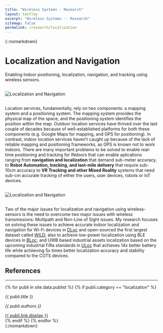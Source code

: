 ```yaml
---
title: "Wireless Systems - Research"
layout: textlay
excerpt: "Wireless Systems -- Research"
sitemap: false
permalink: /research/localization
---
```



{::nomarkdown}
<div class="container research-page-container">

  <!-- Main Title -->
  <h1>Localization and Navigation</h1>

  <p>Enabling Indoor positioning, localization, navigation, and tracking using wireless sensors.</p>

  <div style="margin: 30px 0;">
    <img src="{{ site.baseurl }}/images/Research_Pics/Localization/wireless_sensing.svg" alt="Localization and Navigation" class="img-responsive">
  </div>

  <p>Location services, fundamentally, rely on two components: a mapping system and a positioning system. The mapping system provides the physical map of the space, and the positioning system identifies the position within the map. Outdoor location services have thrived over the last couple of decades because of well-established platforms for both these components (e.g. Google Maps for mapping, and GPS for positioning). In contrast, indoor location services haven’t caught up because of the lack of reliable mapping and positioning frameworks, as GPS is known not to work indoors. There are many important problems to be solved to enable real-time positioning and tracking for INdoors that can enable aplications ranging from <strong>navigation and localization</strong> that demand sub-meter accuracy, to <strong>Robot Automation, tracking, and last-mile delivery</strong> that require sub-10cm accuracy to <strong>VR Tracking and other Mixed Reality</strong> systems that need sub-cm accurate tracking of either the users, user devices, robots or IoT devices.</p>

  <div style="margin: 30px 0;">
    <img src="{{ site.baseurl }}/images/Research_Pics/Localization/localization_issues-800.webp" alt="Localization and Navigation" class="img-responsive">
  </div>

  <p>Two of the major issues for localization and navigation using wireless-sensors is the need to overcome two major issues with wireless transmissions: Multipath and Non-Line of Sight issues. My research focuses on solving these issues to achieve accurate indoor localization and navigation for Wi-Fi devices in <a href="https://wcsng.ucsd.edu/dloc/" target="_blank">DLoc</a> and open-sourced the first largest dataset called <a href="https://wcsng.ucsd.edu/wild/" target="_blank">WILD</a>; also to achieve low-power localization using BLE devices in <a href="https://wcsng.ucsd.edu/bloc/" target="_blank">BLoc</a>; and UWB based industrial assets localization based on the upcoming industrial FiRa standards in <a href="https://wcsng.ucsd.edu/uloc/" target="_blank">ULoc</a> that achieves 14x better battery life while achiieving 5x times better localization accuracy and stability compared to the COTS devices.</p>
  <!-- Publications Section -->
  <h2>References</h2>
  <hr>
  <div class="publications-list">
    {% for publi in site.data.publist %}
      {% if publi.category == "localization" %}
        <div class="publication-item">
          <p class="pub-title">{{ publi.title }}</p>
          <p class="pub-authors"><em>{{ publi.authors }}</em></p>
          <a href="{{ publi.link.url }}" target="_blank">{{ publi.link.display }}</a>
        </div>
      {% endif %}
    {% endfor %}
  </div>

</div>
{:/nomarkdown}